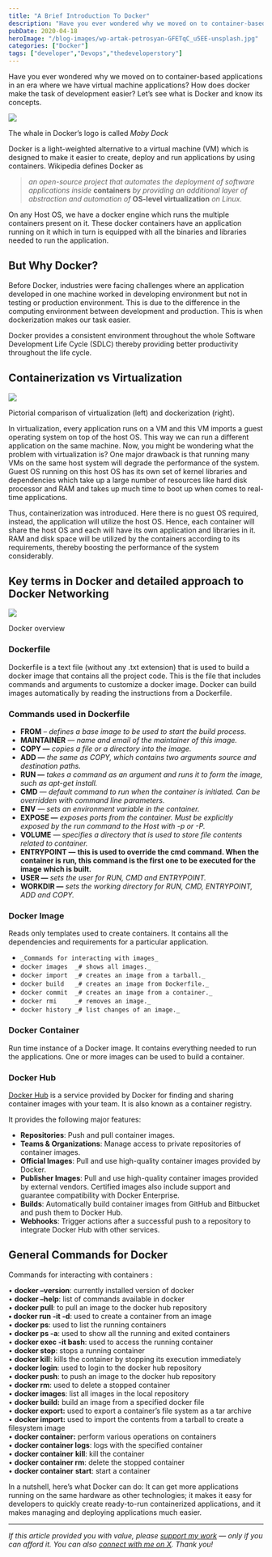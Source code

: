```yaml
---
title: "A Brief Introduction To Docker"
description: "Have you ever wondered why we moved on to container-based applications in an era where we have virtual machine applications? How does docker make the task of development easier? Let’s see what is Docker and know its concepts. Docker is a light-weighted alternative to a virtual machine (VM) which is designed to make it easier [&hellip;]"
pubDate: 2020-04-18
heroImage: "/blog-images/wp-artak-petrosyan-GFETqC_u5EE-unsplash.jpg"
categories: ["Docker"]
tags: ["developer","Devops","thedeveloperstory"]
---
```


Have you ever wondered why we moved on to container-based applications in an era where we have virtual machine applications? How does docker make the task of development easier? Let’s see what is Docker and know its concepts.

![](https://thedeveloperstory.com/wp-content/uploads/2021/07/docker-logo.png)

The whale in Docker’s logo is called _Moby Dock_

Docker is a light-weighted alternative to a virtual machine (VM) which is designed to make it easier to create, deploy and run applications by using containers.  Wikipedia defines Docker as

> _an open-source project that automates the deployment of software applications inside_ **containers** _by providing an additional layer of abstraction and automation of_ **OS-level virtualization** _on Linux._

On any Host OS, we have a docker engine which runs the multiple containers present on it. These docker containers have an application running on it which in turn is equipped with all the binaries and libraries needed to run the application.

## But Why Docker?

Before Docker, industries were facing challenges where an application developed in one machine worked in developing environment but not in testing or production environment. This is due to the difference in the computing environment between development and production. This is when dockerization makes our task easier.

Docker provides a consistent environment throughout the whole Software Development Life Cycle (SDLC) thereby providing better productivity throughout the life cycle.

## Containerization vs Virtualization

![](https://thedeveloperstory.com/wp-content/uploads/2021/07/virtualization-containerization.png)

Pictorial comparison of virtualization (left) and dockerization (right).

In virtualization, every application runs on a VM and this VM imports a guest operating system on top of the host OS. This way we can run a different application on the same machine. Now, you might be wondering what the problem with virtualization is? One major drawback is that running many VMs on the same host system will degrade the performance of the system. Guest OS running on this host OS has its own set of kernel libraries and dependencies which take up a large number of resources like hard disk processor and RAM and takes up much time to boot up when comes to real-time applications.

Thus, containerization was introduced. Here there is no guest OS required, instead, the application will utilize the host OS. Hence, each container will share the host OS and each will have its own application and libraries in it. RAM and disk space will be utilized by the containers according to its requirements, thereby boosting the performance of the system considerably.

## Key terms in Docker and detailed approach to Docker Networking

![](https://thedeveloperstory.com/wp-content/uploads/2021/07/docker-flowchart-1024x350.png)

Docker overview

### **Dockerfile**

Dockerfile is a text file (without any .txt extension) that is used to build a docker image that contains all the project code. This is the file that includes commands and arguments to customize a docker image. Docker can build images automatically by reading the instructions from a Dockerfile.

### **Commands used in Dockerfile**

*   **FROM** _– defines a base image to be used to start the build process_.
*   **MAINTAINER** _— name and email of the maintainer of this image._
*   **COPY —** _copies a file or a directory into the image._
*   **ADD —** _the same as COPY, which contains two arguments source and destination paths._
*   **RUN —** _takes a command as an argument and runs it to form the image, such as apt-get install._
*   **CMD** _— default command to run when the container is initiated. Can be overridden with command line parameters._
*   **ENV** _— sets an environment variable in the container._
*   **EXPOSE —** _exposes ports from the container. Must be explicitly exposed by the run command to the Host with -p or -P._
*   **VOLUME** _— specifies a directory that is used to store file contents related to container._
*   **ENTRYPOINT —** __this is used to override the cmd command. When the container is run, this command is the first one to be executed for the image which is built.__
*   **USER —** _sets the user for RUN, CMD and ENTRYPOINT._
*   **WORKDIR —** _sets the working directory for RUN, CMD, ENTRYPOINT, ADD and COPY._

### **Docker Image**

Reads only templates used to create containers. It contains all the dependencies and requirements for a particular application.

*   `_Commands for interacting with images_`
*   `docker images  _# shows all images._`
*   `docker import  _# creates an image from a tarball._`
*   `docker build   _# creates an image from Dockerfile._`
*   `docker commit  _# creates an image from a container._`
*   `docker rmi     _# removes an image._`
*   `docker history _# list changes of an image._`

### **Docker Container**

Run time instance of a Docker image. It contains everything needed to run the applications. One or more images can be used to build a container.

### **Docker Hub**

[Docker Hub](https://hub.docker.com/) is a service provided by Docker for finding and sharing container images with your team. It is also known as a container registry. 

It provides the following major features:

*   **Repositories**: Push and pull container images.
*   **Teams & Organizations**: Manage access to private repositories of container images.
*   **Official Images**: Pull and use high-quality container images provided by Docker.
*   **Publisher Images**: Pull and use high-quality container images provided by external vendors. Certified images also include support and guarantee compatibility with Docker Enterprise.
*   **Builds**: Automatically build container images from GitHub and Bitbucket and push them to Docker Hub.
*   **Webhooks**: Trigger actions after a successful push to a repository to integrate Docker Hub with other services.

## General Commands for Docker

Commands for interacting with containers :

• **docker –version**: currently installed version of docker  
• **docker –help**: list of commands available in docker  
• **docker pull**: to pull an image to the docker hub repository  
**• docker run -it -d**: used to create a container from an image  
• **docker ps**: used to list the running containers  
• **docker ps -a**: used to show all the running and exited containers  
• **docker exec -it bash**: used to access the running container  
• **docker stop**: stops a running container  
• **docker kill**: kills the container by stopping its execution immediately  
• **docker login**: used to login to the docker hub repository  
• **docker push**: to push an image to the docker hub repository  
• **docker rm**: used to delete a stopped container  
• **docker images**: list all images in the local repository  
• **docker build:** build an image from a specified docker file  
• **docker export:** used to export a container’s file system as a tar archive  
• **docker import:** used to import the contents from a tarball to create a filesystem image  
• **docker container:** perform various operations on containers  
• **docker container logs**: logs with the specified container  
• **docker container** **kill**: kill the container  
• **docker container rm**: delete the stopped container  
• **docker container** **start**: start a container

In a nutshell, here’s what Docker can do: It can get more applications running on the same hardware as other technologies; it makes it easy for developers to quickly create ready-to-run containerized applications, and it makes managing and deploying applications much easier.

* * *

_If this article provided you with value, please [support my work](https://buymeacoffee.com/viveknaskar) — only if you can afford it. You can also [connect with me on X](https://x.com/vivek_naskar). Thank you!_